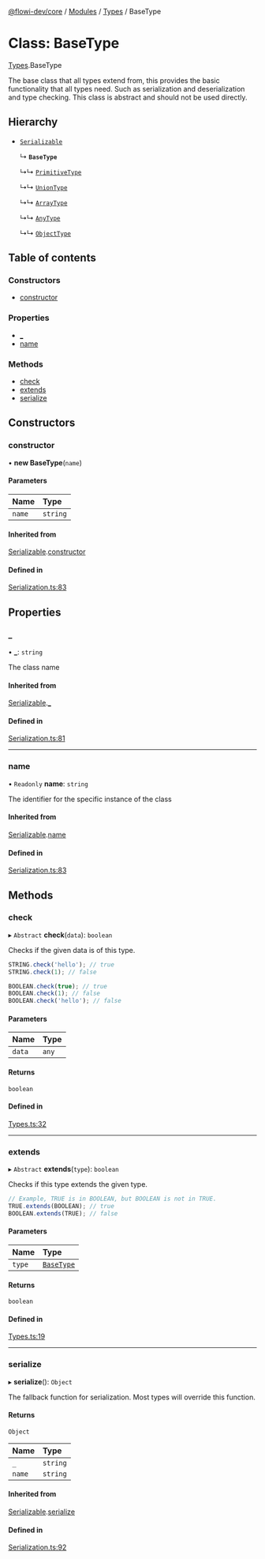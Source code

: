 [@flowi-dev/core](../README.md) / [Modules](../modules.md) / [Types](../modules/Types.md) / BaseType

# Class: BaseType

[Types](../modules/Types.md).BaseType

The base class that all types extend from, this provides the basic functionality that all types need. Such as serialization and deserialization and type checking.
This class is abstract and should not be used directly.

## Hierarchy

- [`Serializable`](Serialization.Serializable.md)

  ↳ **`BaseType`**

  ↳↳ [`PrimitiveType`](Types.PrimitiveType.md)

  ↳↳ [`UnionType`](Types.UnionType.md)

  ↳↳ [`ArrayType`](Types.ArrayType.md)

  ↳↳ [`AnyType`](Types.AnyType.md)

  ↳↳ [`ObjectType`](Types.ObjectType.md)

## Table of contents

### Constructors

- [constructor](Types.BaseType.md#constructor)

### Properties

- [\_](Types.BaseType.md#_)
- [name](Types.BaseType.md#name)

### Methods

- [check](Types.BaseType.md#check)
- [extends](Types.BaseType.md#extends)
- [serialize](Types.BaseType.md#serialize)

## Constructors

### constructor

• **new BaseType**(`name`)

#### Parameters

| Name | Type |
| :------ | :------ |
| `name` | `string` |

#### Inherited from

[Serializable](Serialization.Serializable.md).[constructor](Serialization.Serializable.md#constructor)

#### Defined in

[Serialization.ts:83](https://github.com/flowi-dev/core/blob/2e969af/src/classes/Serialization.ts#L83)

## Properties

### \_

• **\_**: `string`

The class name

#### Inherited from

[Serializable](Serialization.Serializable.md).[_](Serialization.Serializable.md#_)

#### Defined in

[Serialization.ts:81](https://github.com/flowi-dev/core/blob/2e969af/src/classes/Serialization.ts#L81)

___

### name

• `Readonly` **name**: `string`

The identifier for the specific instance of the class

#### Inherited from

[Serializable](Serialization.Serializable.md).[name](Serialization.Serializable.md#name)

#### Defined in

[Serialization.ts:83](https://github.com/flowi-dev/core/blob/2e969af/src/classes/Serialization.ts#L83)

## Methods

### check

▸ `Abstract` **check**(`data`): `boolean`

Checks if the given data is of this type.
```ts
STRING.check('hello'); // true
STRING.check(1); // false

BOOLEAN.check(true); // true
BOOLEAN.check(1); // false
BOOLEAN.check('hello'); // false
```

#### Parameters

| Name | Type |
| :------ | :------ |
| `data` | `any` |

#### Returns

`boolean`

#### Defined in

[Types.ts:32](https://github.com/flowi-dev/core/blob/2e969af/src/classes/Types.ts#L32)

___

### extends

▸ `Abstract` **extends**(`type`): `boolean`

Checks if this type extends the given type.

```ts
// Example, TRUE is in BOOLEAN, but BOOLEAN is not in TRUE.
TRUE.extends(BOOLEAN); // true
BOOLEAN.extends(TRUE); // false
```

#### Parameters

| Name | Type |
| :------ | :------ |
| `type` | [`BaseType`](Types.BaseType.md) |

#### Returns

`boolean`

#### Defined in

[Types.ts:19](https://github.com/flowi-dev/core/blob/2e969af/src/classes/Types.ts#L19)

___

### serialize

▸ **serialize**(): `Object`

The fallback function for serialization. Most types will override this function.

#### Returns

`Object`

| Name | Type |
| :------ | :------ |
| `_` | `string` |
| `name` | `string` |

#### Inherited from

[Serializable](Serialization.Serializable.md).[serialize](Serialization.Serializable.md#serialize)

#### Defined in

[Serialization.ts:92](https://github.com/flowi-dev/core/blob/2e969af/src/classes/Serialization.ts#L92)
